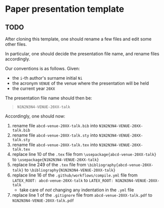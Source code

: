 # Paper presentation template

## TODO

After cloning this template, one should rename a few files and edit some other files.

In particular, one should decide the presentation file name, and rename files accordingly.


Our conventions is as follows.
Given:
- the `i`-th author's surname initial `Ni`
- the acronym `VENUE` of the venue where the presentation will be held
- the current year `20XX`

The presentation file name should then be:

> `N1N2N3N4-VENUE-20XX-talk`

Accordingly, one should now:
1. rename file `abcd-venue-20XX-talk.bib` into `N1N2N3N4-VENUE-20XX-talk.bib`
2. rename file `abcd-venue-20XX-talk.sty` into `N1N2N3N4-VENUE-20XX-talk.sty`
3. rename file `abcd-venue-20XX-talk.tex` into `N1N2N3N4-VENUE-20XX-talk.tex`
4. replace line 10 of the `.tex` file from `\usepackage{abcd-venue-20XX-talk}` to `\usepackage{N1N2N3N4-VENUE-20XX-talk}`
5. replace line 249 of the `.tex` file from `\bibliography{abcd-venue-20XX-talk}` to `\bibliography{N1N2N3N4-VENUE-20XX-talk}`
6. replace line 16 of the `.github/workflows/compile.yml` file from `LATEX_ROOT: abcd-venue-20XX-talk` to `LATEX_ROOT: N1N2N3N4-VENUE-20XX-talk`
    + take care of _not_ changing any indentation in the `.yml` file
7. replace line 1 of the `.gitignore` file from `abcd-venue-20XX-talk.pdf` to `N1N2N3N4-VENUE-20XX-talk.pdf`